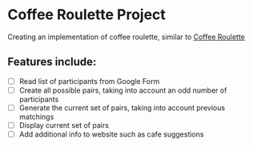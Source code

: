 # Coffee Roulette Project
Creating an implementation of coffee roulette, similar to [Coffee Roulette](https://coffee-roulette.com/)

## Features include:
- [ ] Read list of participants from Google Form
- [ ] Create all possible pairs, taking into account an odd number of participants
- [ ] Generate the current set of pairs, taking into account previous matchings
- [ ] Display current set of pairs
- [ ] Add additional info to website such as cafe suggestions